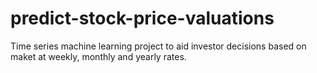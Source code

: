 # predict-stock-price-valuations
Time series machine learning project to aid investor decisions based on maket at weekly, monthly and yearly rates.
